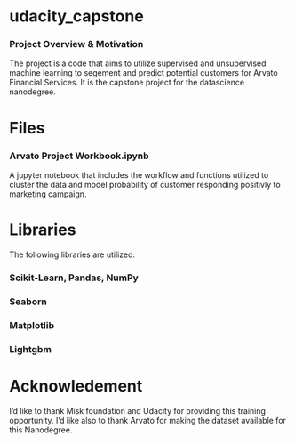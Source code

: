 # udacity_capstone
### Project Overview & Motivation
The project is a code that aims to utilize supervised and unsupervised machine learning to segement and predict potential customers for Arvato Financial Services. It is the capstone project for the datascience nanodegree.

# Files
### Arvato Project Workbook.ipynb
A jupyter notebook that includes the workflow and functions utilized to cluster the data and model probability of customer responding positivly to marketing campaign.

# Libraries
The following libraries are utilized:
### Scikit-Learn, Pandas, NumPy
### Seaborn
### Matplotlib
### Lightgbm

# Acknowledement
I’d like to thank Misk foundation and Udacity for providing this training opportunity. I’d like also to thank Arvato for making the dataset available for this Nanodegree.
